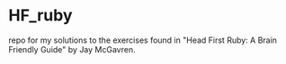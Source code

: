 # HF_ruby
repo for my solutions to the exercises found in "Head First Ruby: A Brain Friendly Guide" by Jay McGavren.
